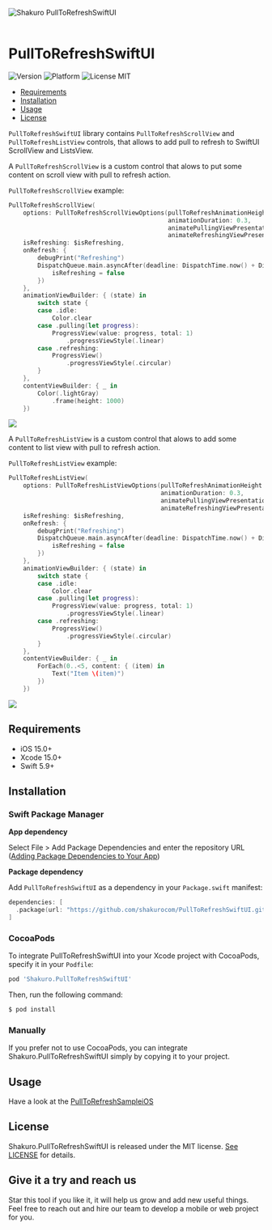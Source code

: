 ![Shakuro PullToRefreshSwiftUI](Resources/title_image.png)
<br><br>
# PullToRefreshSwiftUI
![Version](https://img.shields.io/badge/version-1.1.0-blue.svg)
![Platform](https://img.shields.io/badge/platform-iOS-lightgrey.svg)
![License MIT](https://img.shields.io/badge/license-MIT-green.svg)

- [Requirements](#requirements)
- [Installation](#installation)
- [Usage](#usage)
- [License](#license)

`PullToRefreshSwiftUI` library contains `PullToRefreshScrollView` and `PullToRefreshListView` controls, that allows to add pull to refresh to SwiftUI ScrollView and ListsView.

A `PullToRefreshScrollView` is a custom control that alows to put some content on scroll view with pull to refresh action.

`PullToRefreshScrollView` example:

```swift
PullToRefreshScrollView(
    options: PullToRefreshScrollViewOptions(pullToRefreshAnimationHeight: 100,
                                            animationDuration: 0.3,
                                            animatePullingViewPresentation: true,
                                            animateRefreshingViewPresentation: true),
    isRefreshing: $isRefreshing,
    onRefresh: {
        debugPrint("Refreshing")
        DispatchQueue.main.asyncAfter(deadline: DispatchTime.now() + DispatchTimeInterval.seconds(5), execute: {
            isRefreshing = false
        })
    },
    animationViewBuilder: { (state) in
        switch state {
        case .idle:
            Color.clear
        case .pulling(let progress):
            ProgressView(value: progress, total: 1)
                .progressViewStyle(.linear)
        case .refreshing:
            ProgressView()
                .progressViewStyle(.circular)
        }
    },
    contentViewBuilder: { _ in
        Color(.lightGray)
            .frame(height: 1000)
    })
```

![](Resources/pull_to_refresh_example_1.gif)

A `PullToRefreshListView` is a custom control that alows to add some content to list view with pull to refresh action.

`PullToRefreshListView` example:

```swift
PullToRefreshListView(
    options: PullToRefreshListViewOptions(pullToRefreshAnimationHeight: 100,
                                          animationDuration: 0.3,
                                          animatePullingViewPresentation: true,
                                          animateRefreshingViewPresentation: true),
    isRefreshing: $isRefreshing,
    onRefresh: {
        debugPrint("Refreshing")
        DispatchQueue.main.asyncAfter(deadline: DispatchTime.now() + DispatchTimeInterval.seconds(5), execute: {
            isRefreshing = false
        })
    },
    animationViewBuilder: { (state) in
        switch state {
        case .idle:
            Color.clear
        case .pulling(let progress):
            ProgressView(value: progress, total: 1)
                .progressViewStyle(.linear)
        case .refreshing:
            ProgressView()
                .progressViewStyle(.circular)
        }
    },
    contentViewBuilder: { _ in
        ForEach(0..<5, content: { (item) in
            Text("Item \(item)")
        })
    })
```

![](Resources/pull_to_refresh_example_2.gif)

## Requirements

- iOS 15.0+
- Xcode 15.0+
- Swift 5.9+

## Installation

### Swift Package Manager

**App dependency**

Select File > Add Package Dependencies and enter the repository URL ([Adding Package Dependencies to Your App](https://developer.apple.com/documentation/xcode/adding_package_dependencies_to_your_app))

**Package dependency**

Add `PullToRefreshSwiftUI` as a dependency in your `Package.swift` manifest:

```swift
dependencies: [
  .package(url: "https://github.com/shakurocom/PullToRefreshSwiftUI.git", from: "1.1.0")
]
```

### CocoaPods

To integrate PullToRefreshSwiftUI into your Xcode project with CocoaPods, specify it in your `Podfile`:

```ruby
pod 'Shakuro.PullToRefreshSwiftUI'
```

Then, run the following command:

```bash
$ pod install
```

### Manually

If you prefer not to use CocoaPods, you can integrate Shakuro.PullToRefreshSwiftUI simply by copying it to your project.

## Usage

Have a look at the [PullToRefreshSampleiOS](https://github.com/shakurocom/PullToRefreshSwiftUI/tree/main/PullToRefreshSample)

## License

Shakuro.PullToRefreshSwiftUI is released under the MIT license. [See LICENSE](https://github.com/shakurocom/PullToRefreshSwiftUI/blob/main/LICENSE.md) for details.

## Give it a try and reach us

Star this tool if you like it, it will help us grow and add new useful things. 
Feel free to reach out and hire our team to develop a mobile or web project for you.
